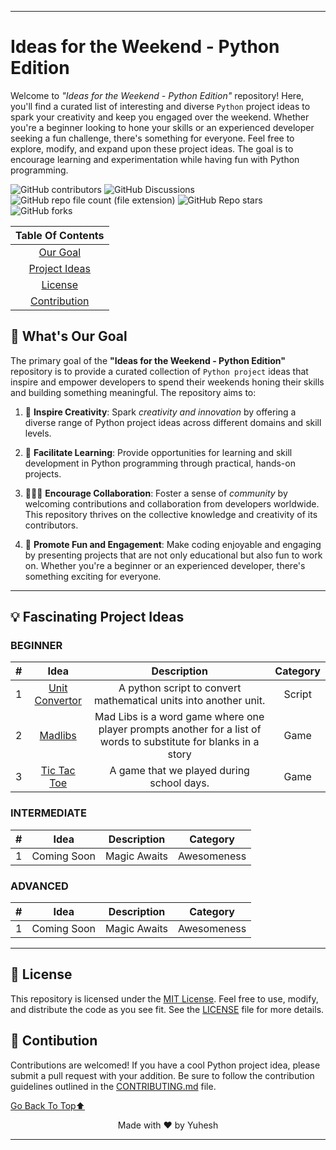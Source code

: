 
---

# Ideas for the Weekend - Python Edition
Welcome to _"Ideas for the Weekend - Python Edition"_ repository! Here, you'll find a curated list of interesting and diverse `Python` project ideas to spark your creativity and keep you engaged over the weekend. Whether you're a beginner looking to hone your skills or an experienced developer seeking a fun challenge, there's something for everyone. Feel free to explore, modify, and expand upon these project ideas. The goal is to encourage learning and experimentation while having fun with Python programming.

![GitHub contributors](https://img.shields.io/github/contributors/Yuheshpandian/Ideas-For-The-Weekend-Python-edition?style=for-the-badge)
![GitHub Discussions](https://img.shields.io/github/discussions/Yuheshpandian/Ideas-For-The-Weekend-Python-Edition?style=for-the-badge)
![GitHub repo file count (file extension)](https://img.shields.io/github/directory-file-count/Yuheshpandian/Ideas-For-The-Weekend-Python-Edition/Ideas?style=for-the-badge&label=Ideas&color=yellow)
![GitHub Repo stars](https://img.shields.io/github/stars/Yuheshpandian/Ideas-For-The-Weekend-Python-Edition?style=for-the-badge&color=hsl(0%2C0%2C255))
![GitHub forks](https://img.shields.io/github/forks/Yuheshpandian/Ideas-For-The-Weekend-Python-Edition?style=for-the-badge&color=orange)







<div align="center">

| **Table Of Contents** |
| :-------------------: |
| [Our Goal](#-whats-our-goal) |
| [Project Ideas](#-fascinating-project-ideas)|
| [License](#-license) |
| [Contribution](#-contibution) |


</div>

## 🎯 What's Our Goal

<!-- To create a learning platform of python in your comfort zone.-->

The primary goal of the **"Ideas for the Weekend - Python Edition"** repository is to provide a curated collection of `Python project` ideas that inspire and empower developers to spend their weekends honing their skills and building something meaningful. The repository aims to:

1. 🎨 **Inspire Creativity**: Spark _creativity and innovation_ by offering a diverse range of Python project ideas across different domains and skill levels.

2. 📖 **Facilitate Learning**: Provide opportunities for learning and skill development in Python programming through practical, hands-on projects.

3. 🧑‍🤝‍🧑 **Encourage Collaboration**: Foster a sense of _community_ by welcoming contributions and collaboration from developers worldwide. This repository thrives on the collective knowledge and creativity of its contributors.

4. 🎉 **Promote Fun and Engagement**: Make coding enjoyable and engaging by presenting projects that are not only educational but also fun to work on. Whether you're a beginner or an experienced developer, there's something exciting for everyone.

---
## 💡 Fascinating Project Ideas


<!-- Here # is the index no, Idea column should have the idea title with link to the idea folder in Ideas folder of this Repository, Category column has the category of idea/projets like web, cli, ai etc...-->

### **BEGINNER**

| # | Idea | Description | Category |
|:---:|:---:|:---:|:---:|
| 1 | [Unit Convertor](Ideas/Unit_Convertor) | A python script to convert mathematical units into another unit. | Script |
| 2 | [Madlibs](Ideas/Madlibs/) | Mad Libs is a word game where one player prompts another for a list of words to substitute for blanks in a story| Game |
| 3 | [Tic Tac Toe](Ideas/Tic_Tac_Toe) | A game that we played during school days. | Game |


### **INTERMEDIATE**
| # | Idea | Description | Category |
|:---:|:---:|:---:|:---:|
| 1 | Coming Soon | Magic Awaits| Awesomeness |


### **ADVANCED**


| # | Idea | Description | Category |
|:---:|:---:|:---:|:---:|
| 1 | Coming Soon | Magic Awaits| Awesomeness |

<!--Idea should have the project idea, Category should have the category of the project(eg cli, web, etc), Source should have the source/reference link to build it-->


---

## 📜 License
<!--This Licensing shows that this repo is open-source-->

This repository is licensed under the [MIT License](https://en.wikipedia.org/wiki/MIT_License). Feel free to use, modify, and distribute the code as you see fit. See the [LICENSE](LICENSE) file for more details.

## 🤝 Contibution

<!--Contributions are welcomed, feel free to contribute.-->

Contributions are welcomed! If you have a cool Python project idea, please submit a pull request with your addition. Be sure to follow the contribution guidelines outlined in the [CONTRIBUTING.md](CONTRIBUTING.md) file.

[Go Back To Top⬆️](#)


<div align="center">Made with ❤️ by Yuhesh</div>

---

